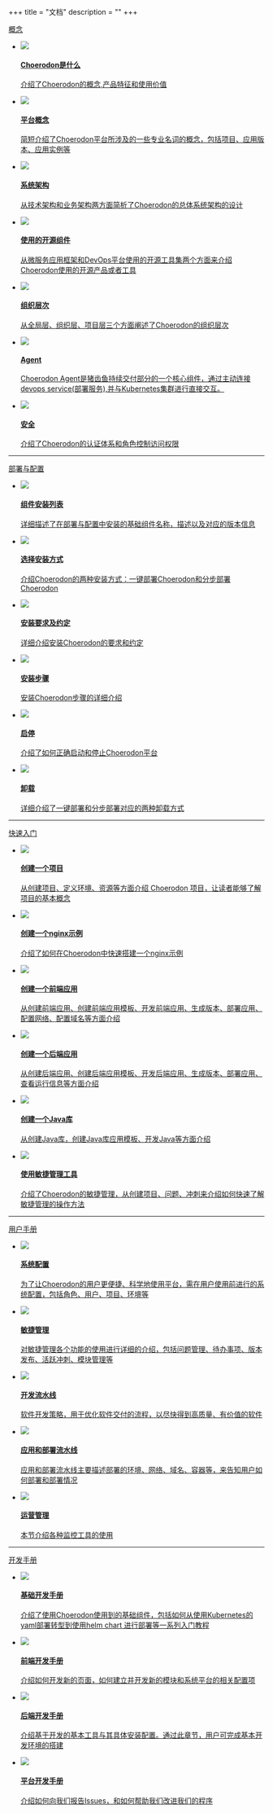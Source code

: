  +++
title = "文档"
description = ""
+++

<div class="docs-home-content">
    <div class="doc-home">
        <a href="./concept" class="doc-home-head">概念</a>
        <ul>
            <li>
                <div class="access-list-item">
                    <a href="./concept/choerodon-concept">
                        <div class="item-head">
                            <img class="n-max" src="/img/docs/home/1.svg"/>
                            <h4>Choerodon是什么</h4>
                        </div>
                        <p>介绍了Choerodon的概念,产品特征和使用价值</p>
                    </a>
                <div>
            </li>
            <li>
                <div class="access-list-item">
                    <a href="./concept/platform-concept">
                        <div class="item-head">
                            <img class="n-max" src="/img/docs/home/2.svg"/>
                            <h4>平台概念</h4>
                        </div>
                        <p>简短介绍了Choerodon平台所涉及的一些专业名词的概念，包括项目、应用版本、应用实例等</p>
                    </a>
                </div>
            </li>
            <li>
                <div class="access-list-item">
                    <a href="./concept/choerodon-system-architecture">
                        <div class="item-head">
                            <img class="n-max" src="/img/docs/home/3.svg"/>
                            <h4>系统架构</h4>
                        </div>
                        <p>从技术架构和业务架构两方面简析了Choerodon的总体系统架构的设计</p>
                    </a>
                </div>
            </li>
            <li>
                <div class="access-list-item">
                    <a href="./concept/choerodon-opensource-component">
                        <div class="item-head">
                            <img class="n-max" src="/img/docs/home/4.svg"/>
                            <h4>使用的开源组件</h4>
                        </div>
                        <p>从微服务应用框架和DevOps平台使用的开源工具集两个方面来介绍Choerodon使用的开源产品或者工具</p>
                    </a>
                </div>
            </li>
            <li>
                <div class="access-list-item">
                    <a href="./concept/choerodon-org">
                        <div class="item-head">
                            <img class="n-max" src="/img/docs/home/5.svg"/>
                            <h4>组织层次</h4>
                        </div>
                        <p>从全局层、组织层、项目层三个方面阐述了Choerodon的组织层次</p>
                    </a>
                </div>
            </li>
            <li>
                <div class="access-list-item">
                    <a href="./concept/choerodon-agent">
                        <div class="item-head">
                            <img class="n-max" src="/img/docs/home/choerodon-agent.svg"/>
                            <h4>Agent</h4>
                        </div>
                        <p>Choerodon Agent是猪齿鱼持续交付部分的一个核心组件，通过主动连接devops service(部署服务),并与Kubernetes集群进行直接交互。</p>
                    </a>
                </div>
            </li>
            <li>
                <div class="access-list-item">
                    <a href="./concept/security">
                        <div class="item-head">
                            <img class="n-max" src="/img/docs/home/6.svg"/>
                            <h4>安全</h4>
                        </div>
                        <p>介绍了Choerodon的认证体系和角色控制访问权限</p>
                    </a>
                </div>
            </li>
        </ul>
    </div>
    <hr>
    <div class="doc-home">
        <a href="./installation-configuration" class="doc-home-head">部署与配置</a>
        <ul>
            <li>
                <div class="access-list-item">
                    <a href="./installation-configuration/install-list/">
                        <div class="item-head">
                            <img class="n-max" src="/img/docs/home/install-list.svg"/>
                            <h4>组件安装列表</h4>
                        </div>
                        <p>详细描述了在部署与配置中安装的基础组件名称，描述以及对应的版本信息</p>
                    </a>
                <div>
            </li>
            <li>
                <div class="access-list-item">
                    <a href="./installation-configuration/switch-install/">
                        <div class="item-head">
                            <img class="n-max" src="/img/docs/home/switch-install.svg"/>
                            <h4>选择安装方式</h4>
                        </div>
                        <p>介绍Choerodon的两种安装方式：一键部署Choerodon和分步部署Choerodon</p>
                    </a>
                </div>
            </li>
            <li>
                <div class="access-list-item">
                    <a href="./installation-configuration/pre-install/">
                        <div class="item-head">
                            <img class="n-max" src="/img/docs/home/pre-install.svg"/>
                            <h4>安装要求及约定</h4>
                        </div>
                        <p>详细介绍安装Choerodon的要求和约定</p>
                    </a>
                </div>
            </li>
            <li>
                <div class="access-list-item">
                    <a href="./installation-configuration/steps/">
                        <div class="item-head">
                            <img class="n-max" src="/img/docs/home/steps.svg"/>
                            <h4>安装步骤</h4>
                        </div>
                        <p>安装Choerodon步骤的详细介绍</p>
                    </a>
                </div>
            </li>
            <li>
                <div class="access-list-item">
                    <a href="./installation-configuration/stop/">
                        <div class="item-head">
                            <img class="n-max" src="/img/docs/home/stop.svg"/>
                            <h4>启停</h4>
                        </div>
                        <p>介绍了如何正确启动和停止Choerodon平台</p>
                    </a>
                </div>
            </li>
            <li>
                <div class="access-list-item">
                    <a href="./installation-configuration/uninstall/">
                        <div class="item-head">
                            <img class="n-max" src="/img/docs/home/uninstall.svg"/>
                            <h4>卸载</h4>
                        </div>
                        <p>详细介绍了一键部署和分步部署对应的两种卸载方式</p>
                    </a>
                </div>
            </li>
        </ul>
    </div>
    <hr>
    <div class="doc-home">
        <a href="./quick-start" class="doc-home-head">快速入门</a>
        <ul>
            <li>
                <div class="access-list-item">
                    <a href="./quick-start/project">
                        <div class="item-head">
                            <img class="n-max" src="/img/docs/home/10.svg"/>
                            <h4>创建一个项目</h4>
                        </div>
                        <p>从创建项目、定义环境、资源等方面介绍 Choerodon 项目，让读者能够了解项目的基本概念</p>
                    </a>
                </div>
            </li>
            <li>
                <div class="access-list-item">
                    <a href="./quick-start/nginx-demo">
                        <div class="item-head">
                            <img class="n-max" src="/img/docs/home/11.svg" >
                            <h4>创建一个nginx示例</h4>
                        </div>
                        <p>介绍了如何在Choerodon中快速搭建一个nginx示例</p>
                    </a>
                </div>
            </li>
            <li>
                <div class="access-list-item">
                    <a href="./quick-start/microservice-front">
                        <div class="item-head">
                            <img class="n-max" src="/img/docs/home/12.svg"/>
                            <h4>创建一个前端应用</h4>
                        </div>
                        <p>从创建前端应用、创建前端应用模板、开发前端应用、生成版本、部署应用、配置网络、配置域名等方面介绍</p>
                    </a>
                <div>
            </li>
            <li>
                <div class="access-list-item">
                    <a href="./quick-start/microservice-backend">
                        <div class="item-head">
                            <img class="n-max" src="/img/docs/home/13.svg"/>
                            <h4>创建一个后端应用</h4>
                        </div>
                        <p>从创建后端应用、创建后端应用模板、开发后端应用、生成版本、部署应用、查看运行信息等方面介绍</p>
                    </a>
                </div>
            </li>
            <li>
                <div class="access-list-item">
                    <a href="./quick-start/web-application">
                        <div class="item-head">
                            <img class="n-max" src="/img/docs/home/14.svg"/>
                            <h4>创建一个Java库</h4>
                        </div>
                        <p>从创建Java库，创建Java库应用模板、开发Java等方面介绍</p>
                    </a>
                </div>
            </li>
            <li>
                <div class="access-list-item">
                    <a href="./quick-start/agile">
                        <div class="item-head">
                            <img class="n-max" src="/img/docs/home/use-agile.svg"/>
                            <h4>使用敏捷管理工具</h4>
                        </div>
                        <p>介绍了Choerodon的敏捷管理，从创建项目、问题、冲刺来介绍如何快速了解敏捷管理的操作方法</p>
                    </a>
                </div>
            </li>
        </ul>
    </div>
    <hr>
    <div class="doc-home">
        <a href="./user-guide" class="doc-home-head">用户手册</a>
        <ul>
            <li>
                <div class="access-list-item">
                    <a href="./user-guide/system-configuration">
                        <div class="item-head">
                            <img class="n-max" src="/img/docs/home/15.svg"/>
                            <h4>系统配置</h4>
                        </div>
                        <p>为了让Choerodon的用户更便捷、科学地使用平台，需在用户使用前进行的系统配置，包括角色、用户、项目、环境等</p>
                    </a>
                <div>
            </li>
            <li>
                <div class="access-list-item">
                    <a href="./user-guide/agile">
                        <div class="item-head">
                            <img class="n-max" src="/img/docs/home/agile.svg"/>
                            <h4>敏捷管理</h4>
                        </div>
                        <p>对敏捷管理各个功能的使用进行详细的介绍，包括问题管理、待办事项、版本发布、活跃冲刺、模块管理等</p>
                    </a>
                <div>
            </li>
            <li>
                <div class="access-list-item">
                    <a href="./user-guide/development-pipeline">
                        <div class="item-head">
                            <img class="n-max" src="/img/docs/home/16.svg"/>
                            <h4>开发流水线</h4>
                        </div>
                        <p>软件开发策略，用于优化软件交付的流程，以尽快得到高质量、有价值的软件</p>
                    </a>
                </div>
            </li>
            <li>
                <div class="access-list-item">
                    <a href="./user-guide/deployment-pipeline">
                        <div class="item-head">
                            <img class="n-max" src="/img/docs/home/17.svg"/>
                            <h4>应用和部署流水线</h4>
                        </div>
                        <p>应用和部署流水线主要描述部署的环境、网络、域名、容器等，来告知用户如何部署和部署情况</p>
                    </a>
                <div>
            </li>
            <li>
                <div class="access-list-item">
                    <a href="./user-guide/operating-manage">
                        <div class="item-head">
                            <img class="n-max" src="/img/docs/home/18.svg"/>
                            <h4>运营管理</h4>
                        </div>
                        <p>本节介绍各种监控工具的使用</p>
                    </a>
                <div>
            </li>
        </ul>
    </div>
    <hr>
    <div class="doc-home">
        <a href="./development-guide" class="doc-home-head">开发手册</a>
        <ul>
            <li>
                <div class="access-list-item">
                    <a href="./development-guide/basic  ">
                        <div class="item-head">
                            <img class="n-max" src="/img/docs/home/19.svg"/>
                            <h4>基础开发手册</h4>
                        </div>
                        <p>介绍了使用Choerodon使用到的基础组件，包括如何从使用Kubernetes的yaml部署转型到使用helm chart 进行部署等一系列入门教程</p>
                    </a>
                </div>
            </li>
            <li>
                <div class="access-list-item">
                    <a href="./development-guide/front">
                        <div class="item-head">
                            <img class="n-max" src="/img/docs/home/20.svg"/>
                            <h4>前端开发手册</h4>
                        </div>
                        <p>介绍如何开发新的页面，如何建立并开发新的模块和系统平台的相关配置项</p>
                    </a>
                </div>
            </li>
            <li>
                <div class="access-list-item">
                    <a href="./development-guide/backend">
                        <div class="item-head">
                            <img class="n-max" src="/img/docs/home/21.svg"/>
                            <h4>后端开发手册</h4>
                        </div>
                        <p>介绍基于开发的基本工具与其具体安装配置。通过此章节，用户可完成基本开发环境的搭建</p>
                    </a>
                </div>
            </li>
            <li>
                <div class="access-list-item">
                    <a href="./development-guide/platform">
                        <div class="item-head">
                            <img class="n-max" src="/img/docs/home/22.svg"/>
                            <h4>平台开发手册</h4>
                        </div>
                        <p>介绍如何向我们报告Issues，和如何帮助我们改进我们的程序</p>
                    </a>
                </div>
            </li>
        </ul>
    </div>
</div>